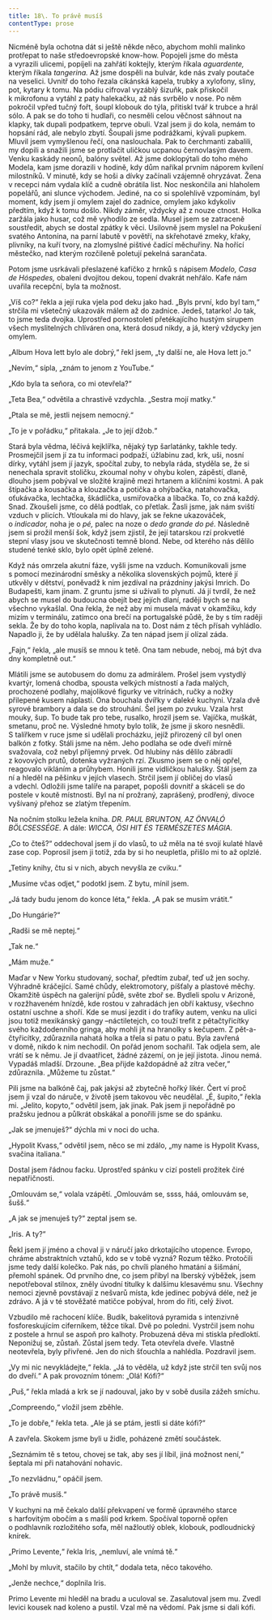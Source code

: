 ```yaml
---
title: 18\. To právě musíš
contentType: prose
---
```


  

Nicméně byla ochotna dát si ještě někde něco, abychom mohli malinko protřepat to naše středoevropské know-how. Popojeli jsme do města a vyrazili ulicemi, popíjeli na zahřátí koktejly, kterým říkala _aguardente,_ kterým říkala _tangerina._ Až jsme dospěli na bulvár, kde nás zvaly poutače na veselici. Uvnitř do toho řezala cikánská kapela, trubky a xylofony, sliny, pot, kytary k tomu. Na pódiu cifroval vyzáblý šizuňk, pak přiskočil k mikrofonu a vytáhl z paty halekačku, až nás svrbělo v nose. Po něm pokročil vpřed tučný fořt, šoupl klobouk do týla, přitiskl tvář k trubce a hrál sólo. A pak se do toho ti hudlaři, co nesměli celou věčnost sáhnout na klapky, tak dupali podpatkem, teprve obuli. Vzal jsem ji do kola, nemám to hopsání rád, ale nebylo zbytí. Šoupali jsme podrážkami, kývali pupkem. Mluvil jsem vymyšlenou řečí, ona naslouchala. Pak to čerchmanti zabalili, my dopili a snažili jsme se protlačit uličkou ucpanou černovlasým davem. Venku kaskády neonů, balóny světel. Až jsme doklopýtali do toho mého Modela, kam jsme dorazili v hodině, kdy dům naříkal prvním náporem kvílení milostníků. V minutě, kdy se hoši a dívky začínali vzájemně ohryzávat. Žena v recepci nám vydala klíč a cudně obrátila list. Noc neskončila ani hlaholem popelářů, ani slunce východem. Jediné, na co si spolehlivě vzpomínám, byl moment, kdy jsem jí omylem zajel do zadnice, omylem jako kdykoliv předtím, když k tomu došlo. Nikdy záměr, vždycky až z nouze ctnost. Holka zaržála jako husar, což mě vyhodilo ze sedla. Musel jsem se zatraceně soustředit, abych se dostal zpátky k věci. Usilovně jsem myslel na Pokušení svatého Antonína, na parní labutě v povětří, na skřehotavé zmeky, křaky, plivníky, na kuří tvory, na zlomyslné pištivé čadící měchuřiny. Na hořící městečko, nad kterým rozčileně poletují pekelná sarančata.

Potom jsme usrkávali přeslazené kafíčko z hrnků s nápisem _Modelo, Casa de Hóspedes,_ obaleni dvojitou dekou, topení dvakrát nehřálo. Kafe nám uvařila recepční, byla ta možnost.

„Víš co?“ řekla a její ruka vjela pod deku jako had. „Byls první, kdo byl tam,“ strčila mi všetečný ukazovák málem až do zadnice. Jedeš, tatarko! Jo tak, to jsme teda dvojka. Uprostřed pornostoletí přetékajícího hustým sirupem všech myslitelných chlíváren ona, která dosud nikdy, a já, který vždycky jen omylem.

„Album Hova lett bylo ale dobrý,“ řekl jsem, „ty další ne, ale Hova lett jo.“

„Nevím,“ sípla, „znám to jenom z YouTube.“

„Kdo byla ta seňora, co mi otevřela?“

„Teta Bea,“ odvětila a chrastivě vzdychla. „Sestra mojí matky.“

„Ptala se mě, jestli nejsem nemocný.“

„To je v pořádku,“ přitakala. „Je to její džob.“

Stará byla vědma, léčivá kejklířka, nějaký typ šarlatánky, takhle tedy. Prosmejčil jsem jí za tu informaci podpaží, úžlabinu zad, krk, uši, nosní dírky, vytáhl jsem jí jazyk, spočítal zuby, to nebyla ráda, styděla se, že si nenechala spravit stoličku, zkoumal nohy v ohybu kolen, zápěstí, dlaně, dlouho jsem pobýval ve složité krajině mezi hrtanem a klíčními kostmi. A pak štípačka a kousačka a klouzačka a potička a ohýbačka, natahovačka, oťukávačka, lechtačka, škádlička, usmiřovačka a líbačka. To, co zná každý. Snad. Zkoušeli jsme, co dělá podtlak, co přetlak. Žasli jsme, jak nám sviští vzduch v plicích. Vtloukala mi do hlavy, jak se řekne ukazováček, o _indicador,_ noha je o _pé,_ palec na noze o _dedo grande do pé._ Následně jsem si prožil menší šok, když jsem zjistil, že její tatarskou rzí prokvetlé stepní vlasy jsou ve skutečnosti temně blond. Nebe, od kterého nás dělilo studené tenké sklo, bylo opět úplně zelené.

Když nás omrzela akutní fáze, vyšli jsme na vzduch. Komunikovali jsme s pomocí mezinárodní směsky a několika slovenských pojmů, které jí utkvěly v dětství, poněvadž k nim jezdíval na prázdniny jakýsi Imrich. Do Budapešti, kam jinam. Z gruntu jsme si užívali to plynutí. Já jí tvrdil, že než abych se musel do budoucna obejít bez jejích dlaní, raději bych se na všechno vykašlal. Ona řekla, že než aby mi musela mávat v okamžiku, kdy mizím v terminálu, zatímco ona brečí na portugalské půdě, že by s tím raději sekla. Že by do toho kopla, naplivala na to. Dost nám z těch přísah vyhládlo. Napadlo ji, že by udělala halušky. Za ten nápad jsem jí olízal záda.

„Fajn,“ řekla, „ale musíš se mnou k tetě. Ona tam nebude, neboj, má být dva dny kompletně out.“

Mlátili jsme se autobusem do domu za admirálem. Prošel jsem vystydlý kvartýr, lomená chodba, spousta velkých místností a řada malých, prochozené podlahy, majolikové figurky ve vitrínách, ručky a nožky přilepené kusem náplasti. Ona bouchala dvířky v daleké kuchyni. Vzala dvě syrové brambory a dala se do strouhání. Šel jsem po zvuku. Vzala hrst mouky, šup. To bude tak pro tebe, rusalko, hrozil jsem se. Vajíčka, muškát, smetanu, proč ne. Výsledné hmoty bylo tolik, že jsme ji skoro nesnědli. S talířkem v ruce jsme si udělali procházku, jejíž přirozený cíl byl onen balkón z fotky. Stáli jsme na něm. Jeho podlaha se ode dveří mírně svažovala, což nebyl příjemný prvek. Od hlubiny nás dělilo zábradlí z kovových prutů, dotenka vyžraných rzí. Zkusmo jsem se o něj opřel, reagovalo vikláním a průhybem. Honili jsme vidličkou halušky. Stál jsem za ní a hleděl na pěšinku v jejích vlasech. Strčil jsem jí obličej do vlasů a vdechl. Odložili jsme talíře na parapet, popošli dovnitř a skáceli se do postele v koutě místnosti. Byl na ní prožraný, zaprášený, prodřený, divoce vyšívaný přehoz se zlatým třepením.

Na nočním stolku ležela kniha. _DR. PAUL BRUNTON, AZ ÖNVALÓ BÖLCSESSÉGE._ A dále: _WICCA, ÖSI HIT ÉS TERMÉSZETES MÁGIA._

„Co to čteš?“ oddechoval jsem jí do vlasů, to už měla na té svojí kulaté hlavě zase cop. Poprosil jsem ji totiž, zda by si ho neupletla, přišlo mi to až oplzlé.

„Tetiny knihy, čtu si v nich, abych nevyšla ze cviku.“

„Musíme včas odjet,“ podotkl jsem. Z bytu, mínil jsem.

„Já tady budu jenom do konce léta,“ řekla. „A pak se musím vrátit.“

„Do Hungárie?“

„Radši se mě neptej.“

„Tak ne.“

„Mám muže.“

Maďar v New Yorku studovaný, sochař, předtím zubař, teď už jen sochy. Výhradně kráčející. Samé chůdy, elektromotory, píšťaly a plastové měchy. Okamžitě úspěch na galerijní půdě, světe zboř se. Bydleli spolu v Arizoně, v rozžhaveném hnízdě, kde rostou v zahradách jen obří kaktusy, všechno ostatní uschne a shoří. Kde se musí jezdit i do trafiky autem, venku na ulici jsou totiž mexikánský gangy –náctiletejch, co touží trefit z pětačtyřicítky svého každodenního gringa, aby mohli jít na hranolky s kečupem. Z pět-a-čtyřicítky, zdůraznila nahatá holka a třela si patu o patu. Byla zavřená v domě, nikdo k nim nechodil. On pořád jenom sochařil. Tak odjela sem, ale vrátí se k němu. Je jí dvaatřicet, žádné zázemí, on je její jistota. Jinou nemá. Vypadáš mladší. Drzoune. „Bea přijde každopádně až zítra večer,“ zdůraznila. „Můžeme tu zůstat.“

Pili jsme na balkóně čaj, pak jakýsi až zbytečně hořký likér. Čert ví proč jsem ji vzal do náruče, v životě jsem takovou věc neudělal. „É, šupito,“ řekla mi. „Jelito, kopyto,“ odvětil jsem, jak jinak. Pak jsem ji nepořádně po pražsku jednou a půlkrát obskákal a ponořili jsme se do spánku.

„Jak se jmenuješ?“ dýchla mi v noci do ucha.

„Hypolit Kvass,“ odvětil jsem, něco se mi zdálo, „my name is Hy­polit Kvass, svačina italiana.“

Dostal jsem řádnou facku. Uprostřed spánku v cizí posteli prožitek čiré nepatřičnosti.

„Omlouvám se,“ volala vzápětí. „Omlouvám se, ssss, háá, omlouvám se, šušš.“

„A jak se jmenuješ ty?“ zeptal jsem se.

„Iris. A ty?“

Řekl jsem jí jméno a choval ji v náručí jako drkotajícího utopence. Evropo, chráme abstraktních vztahů, kdo se v tobě vyzná? Rozum těžko. Protočili jsme tedy další kolečko. Pak nás, po chvíli planého hmatání a šišmání, přemohl spánek. Od prvního dne, co jsem přibyl na Iberský výběžek, jsem nepotřeboval stilnox, zněly úvodní titulky k dalšímu klesavému snu. Všechny nemoci zjevně povstávají z nešvarů místa, kde jedinec pobývá déle, než je zdrávo. A já v té stověžaté matičce pobýval, hrom do řiti, celý život.

Vzbudilo mě rachocení klíče. Budík, bakelitová pyramida s intenzivně fosforeskujícím ciferníkem, těžce tikal. Dvě po poledni. Vystrčil jsem nohu z postele a hrnul se aspoň pro kalhoty. Probuzená děva mi stiskla předloktí. Neponižuj se, zůstaň. Zůstal jsem tedy. Teta otevřela dveře. Vlastně neotevřela, byly přivřené. Jen do nich šťouch­la a nahlédla. Pozdravil jsem.

„Vy mi nic nevykládejte,“ řekla. „Já to věděla, už když jste strčil ten svůj nos do dveří.“ A pak provozním tónem: „Olá! Kófi?“

„Puš,“ řekla mladá a krk se jí nadouval, jako by v sobě dusila zážeh smíchu.

„Compreendo,“ vložil jsem zběhle.

„To je dobře,“ řekla teta. „Ale já se ptám, jestli si dáte kófi?“

A zavřela. Skokem jsme byli u židle, poházené změtí součástek.

„Seznámím tě s tetou, chovej se tak, aby ses jí líbil, jiná možnost není,“ šeptala mi při natahování nohavic.

„To nezvládnu,“ opáčil jsem.

„To právě musíš.“

V kuchyni na mě čekalo další překvapení ve formě úpravného starce s harfovitým obočím a s mašlí pod krkem. Spočíval toporně opřen o podhlavník rozložitého sofa, měl nažloutlý oblek, klobouk, podloudnický knírek.

„Primo Levente,“ řekla Iris, „nemluví, ale vnímá tě.“

„Mohl by mluvit, stačilo by chtít,“ dodala teta, něco takového.

„Jenže nechce,“ doplnila Iris.

Primo Levente mi hleděl na bradu a uculoval se. Zasalutoval jsem mu. Zvedl levici kousek nad koleno a pustil. Vzal mě na vědomí. Pak jsme si dali kófi.
